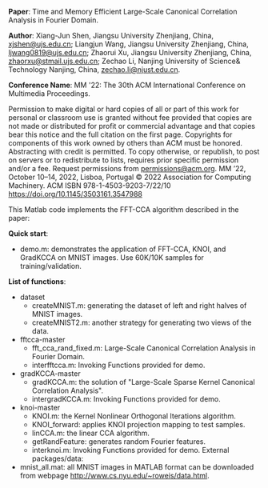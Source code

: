 **Paper**: Time and Memory Efficient Large-Scale Canonical Correlation Analysis in Fourier Domain.

**Author**: Xiang-Jun Shen, Jiangsu University Zhenjiang, China, xjshen@ujs.edu.cn;
  Liangjun Wang, Jiangsu University Zhenjiang, China, ljwang0819@ujs.edu.cn;
  Zhaorui Xu, Jiangsu University Zhenjiang, China, zhaorxu@stmail.ujs.edu.cn;
  Zechao Li, Nanjing University of Science& Technology Nanjing, China, zechao.li@njust.edu.cn.
  
**Conference Name**: MM '22: The 30th ACM International Conference on Multimedia Proceedings.

Permission to make digital or hard copies of all or part of this work for personal or classroom use is granted without fee provided that copies are not made or distributed for profit or commercial advantage and that copies bear this notice and the full citation on the first page. Copyrights for components of this work owned by others than ACM must be honored. Abstracting with credit is permitted. To copy otherwise, or republish, to post on servers or to redistribute to lists, requires prior specific permission and/or a fee. Request permissions from permissions@acm.org.
MM ’22, October 10–14, 2022, Lisboa, Portugal
© 2022 Association for Computing Machinery. 
ACM ISBN 978-1-4503-9203-7/22/10
https://doi.org/10.1145/3503161.3547988

This Matlab code implements the FFT-CCA algorithm described in the paper:

**Quick start**:
- demo.m: demonstrates the application of FFT-CCA, KNOI, and GradKCCA on MNIST images.
  Use 60K/10K samples for training/validation.

**List of functions**:
- dataset
  - createMNIST.m: generating the dataset of left and right halves of MNIST images.
  - createMNIST2.m: another strategy for generating two views of the data.
- fftcca-master
  - fft_cca_rand_fixed.m: Large-Scale Canonical Correlation Analysis in Fourier Domain.
  - interfftcca.m: Invoking Functions provided for demo.
- gradKCCA-master
  - gradKCCA.m: the solution of "Large-Scale Sparse Kernel Canonical Correlation Analysis".
  - intergradKCCA.m: Invoking Functions provided for demo.
- knoi-master
  - KNOI.m: the Kernel Nonlinear Orthogonal Iterations algorithm.
  - KNOI_forward: applies KNOI projection mapping to test samples.
  - linCCA.m: the linear CCA algorithm.
  - getRandFeature: generates random Fourier features.
  - interknoi.m: Invoking Functions provided for demo.
External packages/data:
- mnist_all.mat: all MNIST images in MATLAB format can be downloaded from 
  webpage http://www.cs.nyu.edu/~roweis/data.html.
